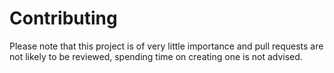 # Contributing

Please note that this project is of very little importance and pull requests are not likely to be reviewed, spending time on creating one is not advised.
